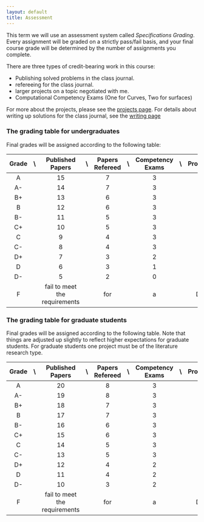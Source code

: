 ```yaml
---
layout: default
title: Assessment
---
```


This term we will use an assessment system called _Specifications Grading_. Every
assignment will be graded on a strictly pass/fail basis, and your final course grade
will be determined by the number of assignments you complete.

There are three types of credit-bearing work in this course:

+ Publishing solved problems in the class journal.
+ refereeing for the class journal.
+ larger projects on a topic negotiated with me.
+ Computational Competency Exams (One for Curves, Two for surfaces)

For more about the projects, please see the [projects page]({{site.baseurl}}/projects/).
For details about writing up solutions for the class journal, see the [writing page]({{site.baseurl}}/writing/)

### The grading table for undergraduates

Final grades will be assigned according to the following table:

| Grade | \ |        Published Papers       | \ | Papers Refereed | \ | Competency Exams | \ | Projects |
|:-----:|---|:-----------------------------:|---|:---------------:|---|:----------------:|---|:--------:|
|   A   |   |               15              |   |        7        |   |         3        |   |     2    |
|   A-  |   |               14              |   |        7        |   |         3        |   |     2    |
|   B+  |   |               13              |   |        6        |   |         3        |   |     1    |
|   B   |   |               12              |   |        6        |   |         3        |   |     1    |
|   B-  |   |               11              |   |        5        |   |         3        |   |     1    |
|   C+  |   |               10              |   |        5        |   |         3        |   |     1    |
|   C   |   |               9               |   |        4        |   |         3        |   |     0    |
|   C-  |   |               8               |   |        4        |   |         3        |   |     0    |
|   D+  |   |               7               |   |        3        |   |         2        |   |     0    |
|   D   |   |               6               |   |        3        |   |         1        |   |     0    |
|   D-  |   |               5               |   |        2        |   |         0        |   |     0    |
|   F   |   | fail to meet the requirements |   |       for       |   |         a        |   |    D-    |


### The grading table for graduate students

Final grades will be assigned according to the following table. Note that things are adjusted up slightly
to reflect higher expectations for graduate students. For graduate students one project must be of the
literature research type.


| Grade | \ |        Published Papers       | \ | Papers Refereed | \ | Competency Exams | \ | Projects |
|:-----:|---|:-----------------------------:|---|:---------------:|---|:----------------:|---|:--------:|
|   A   |   |               20              |   |        8        |   |         3        |   |     3    |
|   A-  |   |               19              |   |        8        |   |         3        |   |     3    |
|   B+  |   |               18              |   |        7        |   |         3        |   |     2    |
|   B   |   |               17              |   |        7        |   |         3        |   |     2    |
|   B-  |   |               16              |   |        6        |   |         3        |   |     2    |
|   C+  |   |               15              |   |        6        |   |         3        |   |     1    |
|   C   |   |               14              |   |        5        |   |         3        |   |     1    |
|   C-  |   |               13              |   |        5        |   |         3        |   |     0    |
|   D+  |   |               12              |   |        4        |   |         2        |   |     0    |
|   D   |   |               11              |   |        4        |   |         2        |   |     0    |
|   D-  |   |               10              |   |        3        |   |         2        |   |     0    |
|   F   |   | fail to meet the requirements |   |       for       |   |         a        |   |    D-    |
